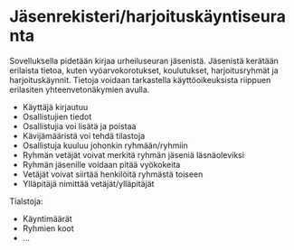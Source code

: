 # Jäsenrekisteri/harjoituskäyntiseuranta

Sovelluksella pidetään kirjaa urheiluseuran jäsenistä. Jäsenistä kerätään erilaista tietoa, kuten vyöarvokorotukset, koulutukset, harjoitusryhmät ja harjoituskäynnit. Tietoja voidaan tarkastella käyttöoikeuksista riippuen erilasiten yhteenvetonäkymien avulla.

* Käyttäjä kirjautuu
* Osallistujien tiedot
* Osallistujia voi lisätä ja poistaa
* Kävijämääristä voi tehdä tilastoja
* Osallistuja kuuluu johonkin ryhmään/ryhmiin
* Ryhmän vetäjät voivat merkitä ryhmän jäseniä läsnäoleviksi
* Ryhmän jäsenille voidaan pitää vyökokeita
* Vetäjät voivat siirtää henkilöitä ryhmästä toiseen
* Ylläpitäjä nimittää vetäjät/ylläpitäjät

Tialstoja:
* Käyntimäärät
* Ryhmien koot
* ...
